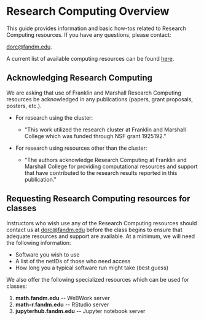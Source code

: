 
# Research Computing Overview

This guide provides information and basic how-tos related to Research Computing resources. 
If you have any questions, please contact:

dorc@fandm.edu.

A current list of available computing resources can be found [here](overview/01_resources.md).

## Acknowledging Research Computing

We are asking that use of Franklin and Marshall Research Computing resources be acknowledged in any publications (papers, grant proposals, posters, etc.).

 - For research using the cluster:
   - "This work utilized the research cluster at Franklin and Marshall College which was funded through NSF grant 1925192."

- For research using resources other than the cluster:
  - "The authors acknowledge Research Computing at Franklin and Marshall College for providing computational resources and support that have contributed to the research results reported in this publication."

## Requesting Research Computing resources for classes

Instructors who wish use any of the Research Computing resources should contact us at dorc@fandm.edu before the class begins to ensure that adequate resources and support are available.  At a minimum, we will need the following information:  

- Software you wish to use
- A list of the netIDs of those who need access
- How long you a typical software run might take (best guess)

We also offer the following specialized resources which can be used for classes:

1. **math.fandm.edu** -- WeBWork server
2. **math-r.fandm.edu** -- RStudio server 
3. **jupyterhub.fandm.edu** -- Jupyter notebook server

